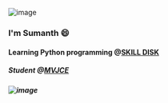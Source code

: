 ![image](https://user-images.githubusercontent.com/92622011/141674382-09dddb28-899e-480f-860a-5f05261aab2d.png)
###  I'm Sumanth 😄
#### Learning Python programming @[SKILL DISK](https://skilldisk.com/)
##### Student @[MVJCE](https://www.mvjce.edu.in/)
##### ![image](https://user-images.githubusercontent.com/92622011/146306704-5f2f9ce0-239f-474f-9c74-3983625145f4.png)






